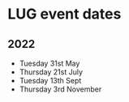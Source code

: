 # LUG event dates

## 2022

- Tuesday 31st May
- Thursday 21st July
- Tuesday 13th Sept
- Thursday 3rd November
